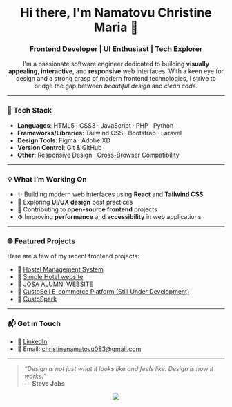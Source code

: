 <h1 align="center">Hi there, I'm Namatovu Christine Maria 👋</h1>
<h3 align="center">Frontend Developer | UI Enthusiast | Tech Explorer</h3>

<p align="center">
I'm a passionate software engineer dedicated to building <strong>visually appealing</strong>, <strong>interactive</strong>, and <strong>responsive</strong> web interfaces. With a keen eye for design and a strong grasp of modern frontend technologies, I strive to bridge the gap between <em>beautiful design</em> and <em>clean code</em>.
</p>

---

### 🚀 Tech Stack

- **Languages**: HTML5 · CSS3 · JavaScript · PHP · Python  
- **Frameworks/Libraries**: Tailwind CSS · Bootstrap · Laravel  
- **Design Tools**: Figma · Adobe XD  
- **Version Control**: Git & GitHub  
- **Other**: Responsive Design · Cross-Browser Compatibility  

---

### 💡 What I’m Working On

- ✨ Building modern web interfaces using **React** and **Tailwind CSS**
- 🎨 Exploring **UI/UX design** best practices
- 🌱 Contributing to **open-source frontend** projects
- ⚙️ Improving **performance** and **accessibility** in web applications

---

### 🌐 Featured Projects

Here are a few of my recent frontend projects:

- 🔗 [Hostel Management System](https://lighthearted-crostata-c2496c.netlify.app/)
- 🔗 [Simple Hotel website](https://elegant-platypus-a0f262.netlify.app/)
- 🔗 [JOSA ALUMNI WEBSITE](https://app.netlify.com/projects/stately-beijinho-85a4fa/)
- 🔗 [CustoSell E-commerce Platform (Still Under Development)](https://custosell.com/)
- 🔗 [CustoSpark](https://rococo-marzipan-53abe8.netlify.app/)

---

### 📬 Get in Touch

- 💼 [LinkedIn](https://www.linkedin.com/in/christine-namatovu-4414272b2/overlay/about-this-profile/?lipi=urn%3Ali%3Apage%3Ad_flagship3_profile_view_base%3B7GKLsx2MRbKfU%2FXJpTuMpw%3D%3D)  
- 📧 Email: [christinenamatovu083@gmail.com](mailto:christinenamatovu083@gmail.com)

---

> _“Design is not just what it looks like and feels like. Design is how it works.”_  
> — **Steve Jobs**

<p align="center">
  <img src="https://skillicons.dev/icons?i=html,css,js,php,python,tailwind,bootstrap,laravel,figma,xd,git,github" />
</p>
